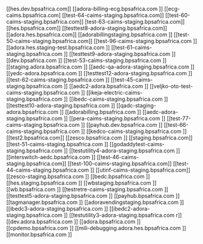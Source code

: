 [[hes.dev.bpsafrica.com]]
[[adora-billing-ecg.bpsafrica.com	]]
[[ecg-caims.bpsafrica.com]
[[test-64-caims-staging.bpsafrica.com]]
[[test-60-caims-staging.bpsafrica.com]]
[test-63-caims-staging.bpsafrica.com]]
[[hes.bpsafrica.com]]
[[testtest8-adora-staging.bpsafrica.com]]
[[adora.hes.bpsafrica.com]]
[[adorabillingstaging.bpsafrica.com	]]
[[test-50-caims-staging.bpsafrica.com]]	
[[test-96-caims-staging.bpsafrica.com	 ]]
[[adora.hes.staging-test.bpsafrica.com	 ]]
[[test-61-caims-staging.bpsafrica.com	 ]]
[[testtest9-adora-staging.bpsafrica.com	 ]]
[[dev.bpsafrica.com	 ]]
[[test-53-caims-staging.bpsafrica.com	 ]]
[[staging.adora.bpsafrica.com	]]
[[aedc-qa-adora-staging.bpsafrica.com	 ]]
[[yedc-adora.bpsafrica.com	 ]]
[[testtest12-adora-staging.bpsafrica.com	 ]]
[[test-62-caims-staging.bpsafrica.com	 ]]
[[test-45-caims-staging.bpsafrica.com	 ]]
[[aedc2-adora.bpsafrica.com	 ]]
[[veljko-oto-test-caims-staging.bpsafrica.com	 ]]
[[ikeja-electric-caims-staging.bpsafrica.com	 ]]
[[ibedc-caims-staging.bpsafrica.com	 ]]
[[testtest10-adora-staging.bpsafrica.com	 ]]
[[qadc-staging-adora.bpsafrica.com	 ]]
[[adorabilling.bpsafrica.com	 ]]
[[aedc-adora-staging.bpsafrica.com	 ]]
[[pera-caims-staging.bpsafrica.com	 ]]
[[test-77-caims-staging.bpsafrica.com	 ]]
[[payhub.dev.bpsafrica.com	 ]]
[[test-66-caims-staging.bpsafrica.com	 ]]
[[kedco-caims-staging.bpsafrica.com	 ]]
[[test2.bpsafrica.com]]
[[zesco.bpsafrica.com	]]
[[staging.bpsafrica.com]]
[[test-51-caims-staging.bpsafrica.com	]]
[[godaddytest-caims-staging.bpsafrica.com	]]
[[testutility4-adora-staging.bpsafrica.com	]]
[[interswitch-aedc.bpsafrica.com	]]
[[test-46-caims-staging.bpsafrica.com]]
[[test-100-caims-staging.bpsafrica.com]]
[[test-44-caims-staging.bpsafrica.com	]]
[[utinf-caims-staging.bpsafrica.com]]
[[zesco-staging.bpsafrica.com	]]
[[bedc.bpsafrica.com	]]
[[hes.staging.bpsafrica.com	]]
[[wbstaging.bpsafrica.com	]]
[[wb.bpsafrica.com	]]
[[testretre-caims-staging.bpsafrica.com	]]
[[testtest5-adora-staging.bpsafrica.com	]]
[[payhub.bpsafrica.com	]]
[[tagmanager.bpsafrica.com	]]
[[adoravendingstaging.bpsafrica.com	]]
[[ibedc3-adora-staging.bpsafrica.com	]]
[[ibedc2-adora-staging.bpsafrica.com	]]
[[testutility3-adora-staging.bpsafrica.com	r]]
[[dev.adora.bpsafrica.com	]]
[[adora.bpsafrica.com	]]
[[cpdemo.bpsafrica.com	]]
[[mili-debugging.adora.hes.bpsafrica.com	]]
[[monitor.bpsafrica.com	]]